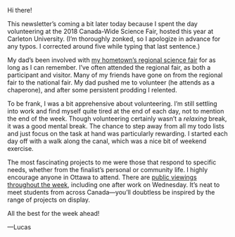 Hi there!

This newsletter’s coming a bit later today because I spent the day volunteering at the 2018 Canada-Wide Science Fair, hosted this year at Carleton University. (I’m thoroughly zonked, so I apologize in advance for any typos. I corrected around five while typing that last sentence.)

My dad’s been involved with [my hometown’s regional science fair](http://wwsef.uwaterloo.ca) for as long as I can remember. I’ve often attended the regional fair, as both a participant and visitor. Many of my friends have gone on from the regional fair to the national fair. My dad pushed me to volunteer (he attends as a chaperone), and after some persistent prodding I relented.

To be frank, I was a bit apprehensive about volunteering. I’m still settling into work and find myself quite tired at the end of each day, not to mention the end of the week. Though volunteering certainly wasn’t a *relaxing* break, it was a good mental break. The chance to step away from all my todo lists and just focus on the task at hand was particularly rewarding. I started each day off with a walk along the canal, which was a nice bit of weekend exercise.

The most fascinating projects to me were those that respond to specific needs, whether from the finalist’s personal or community life. I highly encourage anyone in Ottawa to attend. There are [public viewings throughout the week](http://cwsf.youthscience.ca/parents-and-visitors), including one after work on Wednesday. It’s neat to meet students from across Canada—you’ll doubtless be inspired by the range of projects on display.

All the best for the week ahead!

—Lucas